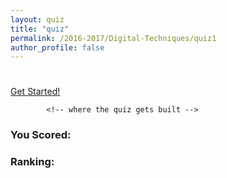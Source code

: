 ```yaml
---
layout: quiz
title: "quiz"
permalink: /2016-2017/Digital-Techniques/quiz1
author_profile: false
---
```

<div id="main" role="main">
<h1 class="quizName"><!-- where the quiz name goes --></h1>

<div class="quizArea">
            <div class="quizHeader">
                <!-- where the quiz main copy goes -->
 <a class="btn  startQuiz" href="#">Get Started!</a>
</div>

            <!-- where the quiz gets built -->
</div>

<div class="quizResults">
<h3 class="quizScore">You Scored: <span><!-- where the quiz score goes --></span></h3>

<h3 class="quizLevel"><strong>Ranking:</strong> <span><!-- where the quiz ranking level goes --></span></h3>

<div class="quizResultsCopy">
<!-- where the quiz result copy goes -->
</div>
</div>
</div>

<script src="https://cdnjs.cloudflare.com/ajax/libs/jquery/1.9.1/jquery.min.js"></script>
<script src="{{ base_path }}/assets/js/quiz/slickQuiz-config.js"></script>
<script src="{{ base_path }}/assets/js/quiz/slickQuiz.js"></script>
<script src="{{ base_path }}/assets/js/quiz/master.js"></script>

